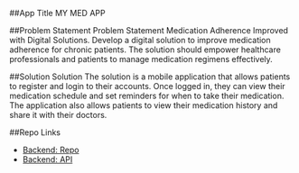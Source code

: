 ##App Title
MY MED APP

##Problem Statement
Problem Statement
Medication Adherence Improved with Digital Solutions. Develop a digital solution to improve medication adherence for chronic patients. The solution should empower healthcare professionals and patients to manage medication regimens effectively.

##Solution
Solution
The solution is a mobile application that allows patients to register and login to their accounts. Once logged in, they can view their medication schedule and set reminders for when to take their medication. The application also allows patients to view their medication history and share it with their doctors.

##Repo Links
- [Backend: Repo]((https://github.com/Olayanju-1234/Stutern-Hackathon.git))
- [Backend: API]((https://klusterhon.onrender.com/))

 
 
